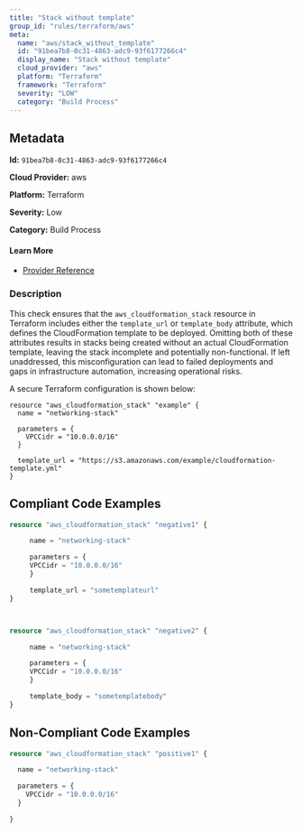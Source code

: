 ```yaml
---
title: "Stack without template"
group_id: "rules/terraform/aws"
meta:
  name: "aws/stack_without_template"
  id: "91bea7b8-0c31-4863-adc9-93f6177266c4"
  display_name: "Stack without template"
  cloud_provider: "aws"
  platform: "Terraform"
  framework: "Terraform"
  severity: "LOW"
  category: "Build Process"
---
```

## Metadata

**Id:** `91bea7b8-0c31-4863-adc9-93f6177266c4`

**Cloud Provider:** aws

**Platform:** Terraform

**Severity:** Low

**Category:** Build Process

#### Learn More

 - [Provider Reference](https://registry.terraform.io/providers/hashicorp/aws/latest/docs/resources/cloudformation_stack)

### Description

 This check ensures that the `aws_cloudformation_stack` resource in Terraform includes either the `template_url` or `template_body` attribute, which defines the CloudFormation template to be deployed. Omitting both of these attributes results in stacks being created without an actual CloudFormation template, leaving the stack incomplete and potentially non-functional. If left unaddressed, this misconfiguration can lead to failed deployments and gaps in infrastructure automation, increasing operational risks.

A secure Terraform configuration is shown below:

```
resource "aws_cloudformation_stack" "example" {
  name = "networking-stack"

  parameters = {
    VPCCidr = "10.0.0.0/16"
  }

  template_url = "https://s3.amazonaws.com/example/cloudformation-template.yml"
}
```


## Compliant Code Examples
```terraform
resource "aws_cloudformation_stack" "negative1" {

     name = "networking-stack"

     parameters = {
     VPCCidr = "10.0.0.0/16"
     }

     template_url = "sometemplateurl"
}



resource "aws_cloudformation_stack" "negative2" {

     name = "networking-stack"

     parameters = {
     VPCCidr = "10.0.0.0/16"
     }

     template_body = "sometemplatebody"
}

```
## Non-Compliant Code Examples
```terraform
resource "aws_cloudformation_stack" "positive1" {

  name = "networking-stack"

  parameters = {
    VPCCidr = "10.0.0.0/16"
  }

}

```